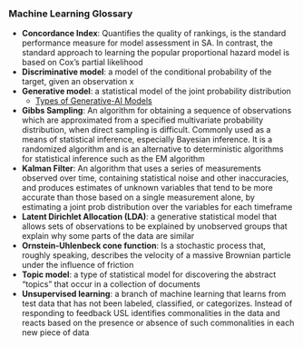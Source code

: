### Machine Learning Glossary 

- **Concordance Index**: Quantifies the quality of rankings, is the standard performance measure for model assessment in SA.  In contrast, the standard approach to learning the popular proportional hazard model is based on Cox’s partial likelihood
- **Discriminative model**: a model of the conditional probability of the target, given an observation x
- **Generative model**: a statistical model of the joint probability distribution
  - [Types of Generative-AI Models](https://www.eweek.com/artificial-intelligence/generative-ai-model/)
- **Gibbs Sampling**: An algorithm for obtaining a sequence of observations which are approximated from a specified multivariate probability distribution, when direct sampling is difficult.  Commonly used as a means of statistical inference, especially Bayesian inference.  It is a randomized algorithm and is an alternative to deterministic algorithms for statistical inference such as the EM algorithm
- **Kalman Filter**: An algorithm that uses a series of measurements observed over time, containing statistical noise and other inaccuracies, and produces estimates of unknown variables that tend to be more accurate than those based on a single measurement alone, by estimating a joint prob distribution over the variables for each timeframe
- **Latent Dirichlet Allocation (LDA)**: a generative statistical model that allows sets of observations to be explained by unobserved groups that explain why some parts of the data are similar
- **Ornstein-Uhlenbeck cone function**: Is a stochastic process that, roughly speaking, describes the velocity of a massive Brownian particle under the influence of friction 
- **Topic model**: a type of statistical model for discovering the abstract “topics” that occur in a collection of documents
- **Unsupervised learning**: a branch of machine learning that learns from test data that has not been labeled, classified, or categorizes.  Instead of responding to feedback USL identifies commonalities in the data and reacts based on the presence or absence of such commonalities in each new piece of data
